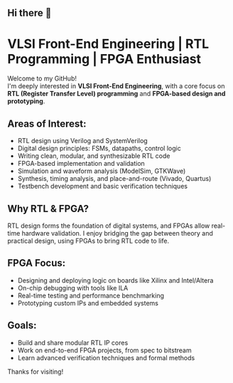 ## Hi there 👋

# VLSI Front-End Engineering | RTL Programming | FPGA Enthusiast

Welcome to my GitHub!  
I'm deeply interested in **VLSI Front-End Engineering**, with a core focus on **RTL (Register Transfer Level) programming** and **FPGA-based design and prototyping**.

## Areas of Interest:
- RTL design using Verilog and SystemVerilog
- Digital design principles: FSMs, datapaths, control logic
- Writing clean, modular, and synthesizable RTL code
- FPGA-based implementation and validation
- Simulation and waveform analysis (ModelSim, GTKWave)
- Synthesis, timing analysis, and place-and-route (Vivado, Quartus)
- Testbench development and basic verification techniques

## Why RTL & FPGA?
RTL design forms the foundation of digital systems, and FPGAs allow real-time hardware validation. I enjoy bridging the gap between theory and practical design, using FPGAs to bring RTL code to life.

## FPGA Focus:
- Designing and deploying logic on boards like Xilinx and Intel/Altera
- On-chip debugging with tools like ILA
- Real-time testing and performance benchmarking
- Prototyping custom IPs and embedded systems

## Goals:
- Build and share modular RTL IP cores
- Work on end-to-end FPGA projects, from spec to bitstream
- Learn advanced verification techniques and formal methods

Thanks for visiting!  


